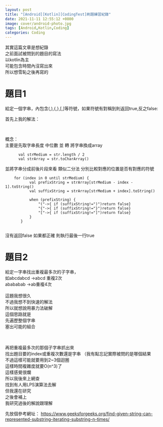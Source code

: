 ```yaml
---
layout: post
title: "[Android][Kotlin][CodingTest]刷題練習紀錄"
date: 2021-11-11 12:55:12 +0800
image: cover/android-photo.jpg
tags: [Android,Kotlin,Coding]
categories: Coding
---
```


其實這篇文章是想紀錄<br>
之前面試被問到的題目的寫法<br>
以kotlin為主<br>
可能包含時間內沒寫出來<br>
所以想雪恥之後再寫的<br>


<h1>題目1</h1>
給定一個字串，內包含(,),{,},[,]等符號，如果符號有對稱到則返回true,反之false:<br>

首先上我的解法：<br>
<script src="https://gist.github.com/KuanChunChen/fc855c0ab9c4667df49b253595744d08.js"></script><br>

概念：<br>
主要是先取字串長度 中位數 並 轉 將字串換成array
```
      val strMedium = str.length / 2
      val strArray = str.toCharArray()
```

並將字串分成前後片段來看
類似二分法
分別比較對應的位置是否有對應的符號


```
    for (index in 0 until strMedium) {
           val prefixString = strArray[strMedium - index - 1].toString()
           val suffixString = strArray[strMedium + index].toString()

           when (prefixString) {
               "("->{ if (suffixString!=")")return false}
               "{"->{ if (suffixString!="}")return false}
               "["->{ if (suffixString!="]")return false}
           }
       }


```

沒有返回false
如果都正確
則執行最後一行true

<h1>題目2</h1>
給定一字串找出重複最多次的子字串，<br>
如abcdabcd ->abcd 重複2次 <br>
abababab ->ab重複4次<br>


<br>
這題我想很久<br>
不過我想不到快速的解法<br>
所以就想說用暴力法破解<br>
這個思路就是<br>
先遍歷整個字串<br>
塞出可能的組合<br>

<br><br>
再把重複最多次的那個子字串抓出來<br>
找出題目要的index或重複次數還是字串 （我有點忘記實際被問的是哪個結果<br>
不過這樣可能就要用到2~3個迴圈<br>
這樣時間複雜度就要O(n^3)了<br>
這樣感覺很爛<br>
所以我後來上網查<br>
找到有人用LPS演算法去解<br>
但我還在研究<br>
之後會補上<br>
我研究過後的解說跟理解<br>

先放個參考網址：
https://www.geeksforgeeks.org/find-given-string-can-represented-substring-iterating-substring-n-times/
